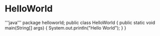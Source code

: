 # HelloWorld

'''java'''
package helloworld;
public class HelloWorld {
    public static void main(String[] args) {
        System.out.println("Hello World");
    }
}

